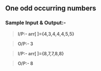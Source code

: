 ## One odd occurring numbers

### Sample Input & Output:-

> **I/P:- arr[ ]={4,3,4,4,4,5,5}**

> **O/P:- 3**


> **I/P:- arr[ ]={8,7,7,8,8}**

> **O/P:- 8**

